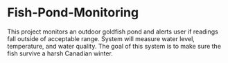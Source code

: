 # Fish-Pond-Monitoring
This project monitors an outdoor goldfish pond and alerts user if readings fall outside of acceptable range. System will measure water level, temperature, and water quality. The goal of this system is to make sure the fish survive a harsh Canadian winter.
